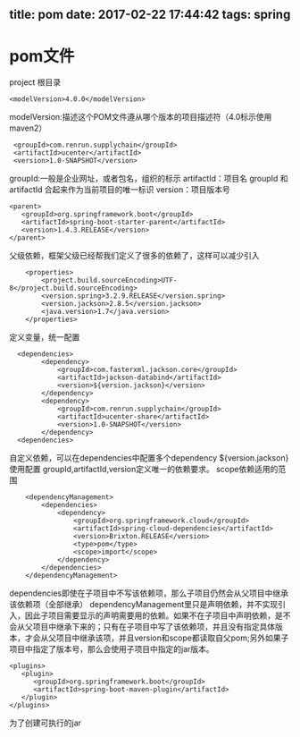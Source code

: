 title: pom
date: 2017-02-22 17:44:42
tags: spring
---
# pom文件

project  根目录
```
<modelVersion>4.0.0</modelVersion>
```
modelVersion:描述这个POM文件遵从哪个版本的项目描述符（4.0标示使用maven2）

```
 <groupId>com.renrun.supplychain</groupId>
 <artifactId>ucenter</artifactId>
 <version>1.0-SNAPSHOT</version>
```
groupId:一般是企业网址，或者包名，组织的标示
artifactId：项目名
groupId 和 artifactId 合起来作为当前项目的唯一标识
version：项目版本号

```
<parent>
   <groupId>org.springframework.boot</groupId>
   <artifactId>spring-boot-starter-parent</artifactId>
   <version>1.4.3.RELEASE</version>
</parent>
```
父级依赖，框架父级已经帮我们定义了很多的依赖了，这样可以减少引入

```
    <properties>
        <project.build.sourceEncoding>UTF-8</project.build.sourceEncoding>
        <version.spring>3.2.9.RELEASE</version.spring>
        <version.jackson>2.8.5</version.jackson>
        <java.version>1.7</java.version>
    </properties>
```
定义变量，统一配置

```
  <dependencies>
        <dependency>
            <groupId>com.fasterxml.jackson.core</groupId>
            <artifactId>jackson-databind</artifactId>
            <version>${version.jackson}</version>
        </dependency>
        <dependency>
            <groupId>com.renrun.supplychain</groupId>
            <artifactId>ucenter-share</artifactId>
            <version>1.0-SNAPSHOT</version>
        </dependency>
  <dependencies>
```
自定义依赖，可以在dependencies中配置多个dependency
${version.jackson}使用配置
groupId,artifactId,version定义唯一的依赖要求。
scope依赖适用的范围


```
    <dependencyManagement>
        <dependencies>
            <dependency>
                <groupId>org.springframework.cloud</groupId>
                <artifactId>spring-cloud-dependencies</artifactId>
                <version>Brixton.RELEASE</version>
                <type>pom</type>
                <scope>import</scope>
            </dependency>
        </dependencies>
    </dependencyManagement>
```

dependencies即使在子项目中不写该依赖项，那么子项目仍然会从父项目中继承该依赖项（全部继承）
dependencyManagement里只是声明依赖，并不实现引入，因此子项目需要显示的声明需要用的依赖。如果不在子项目中声明依赖，是不会从父项目中继承下来的；只有在子项目中写了该依赖项，并且没有指定具体版本，才会从父项目中继承该项，并且version和scope都读取自父pom;另外如果子项目中指定了版本号，那么会使用子项目中指定的jar版本。

```
<plugins>
   <plugin>
      <groupId>org.springframework.boot</groupId>
      <artifactId>spring-boot-maven-plugin</artifactId>
   </plugin>
</plugins>
```
为了创建可执行的jar
